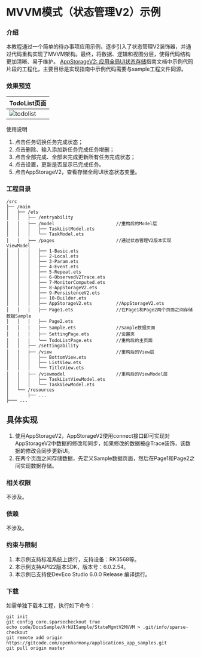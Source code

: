 # MVVM模式（状态管理V2）示例

### 介绍
本教程通过一个简单的待办事项应用示例，逐步引入了状态管理V2装饰器，并通过代码重构实现了MVVM架构。最终，将数据、逻辑和视图分层，使得代码结构更加清晰、易于维护。
[AppStorageV2: 应用全局UI状态存储](https://gitcode.com/openharmony/docs/blob/master/zh-cn/application-dev/ui/arkts-new-appstoragev2.md)指南文档中示例代码片段的工程化，主要目标是实现指南中示例代码需要与sample工程文件同源。

### 效果预览
|TodoList页面                                   |
|----------------------------------------------|
|![todolist](./screenshots/MVVMV2-todolist.gif)|

使用说明
1. 点击任务切换任务完成状态；
2. 点击删除、输入添加新任务完成任务增删；
3. 点击全部完成、全部未完成更新所有任务完成状态；
4. 点击设置，更新是否显示已完成任务。
5. 点击AppStorageV2，查看存储全局UI状态状态变量。

### 工程目录
```
/src
├── /main
│   ├── /ets
│   │   ├── /entryability
│   │   ├── /model                       //重构后的Model层
│   │   │   ├── TaskListModel.ets
│   │   │   └── TaskModel.ets
│   │   ├── /pages                       //通过状态管理V2版本实现ViewModel
│   │   │   ├── 1-Basic.ets
│   │   │   ├── 2-Local.ets
│   │   │   ├── 3-Param.ets
│   │   │   ├── 4-Event.ets
│   │   │   ├── 5-Repeat.ets
│   │   │   ├── 6-ObservedV2Trace.ets
│   │   │   ├── 7-MonitorComputed.ets
│   │   │   ├── 8-AppStorageV2.ets
│   │   │   ├── 9-PersistenceV2.ets
│   │   │   ├── 10-Builder.ets
│   │   │   ├── AppStorageV2.ets         //AppStorageV2.ets
│   │   │   ├── Page1.ets                //在Page1和Page2两个页面之间存储数据Sample
│   │   │   ├── Page2.ets 
│   │   │   ├── Sample.ets               //Sample数据页面               
│   │   │   ├── SettingPage.ets          //设置页
│   │   │   └── TodoListPage.ets         //重构后的主页面
│   │   ├── /settingability
│   │   ├── /view                        //重构后的View层
│   │   │   ├── BottomView.ets
│   │   │   ├── ListView.ets
│   │   │   └── TitleView.ets
│   │   ├── /viewmodel                   //重构后的ViewModel层
│   │   │   ├── TaskListViewModel.ets
│   │   │   └── TaskViewModel.ets
│   └── /resources
│       ├── ...
├─── ... 
```

## 具体实现

1. 使用AppStorageV2，AppStorageV2使用connect接口即可实现对AppStorageV2中数据的修改和同步，如果修改的数据被@Trace装饰，该数据的修改会同步更新UI。
2. 在两个页面之间存储数据，先定义Sample数据页面，然后在Page1和Page2之间实现数据存储。

### 相关权限
不涉及。

### 依赖
不涉及。

### 约束与限制
1. 本示例支持标准系统上运行，支持设备：RK3568等。
2. 本示例支持API22版本SDK，版本号：6.0.2.54。
3. 本示例已支持使DevEco Studio 6.0.0 Release 编译运行。

### 下载
如需单独下载本工程，执行如下命令：
```
git init
git config core.sparsecheckout true
echo code/DocsSample/ArkUISample/StateMgmtV2MVVM > .git/info/sparse-checkout
git remote add origin https://gitcode.com/openharmony/applications_app_samples.git
git pull origin master
```
